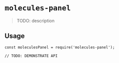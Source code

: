 # `molecules-panel`

> TODO: description

## Usage

```
const moleculesPanel = require('molecules-panel');

// TODO: DEMONSTRATE API
```
